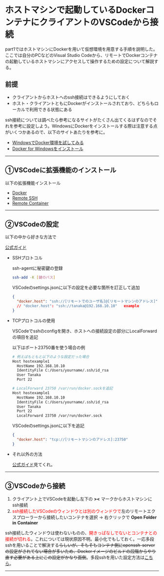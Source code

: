 # ホストマシンで起動しているDockerコンテナにクライアントのVSCodeから接続

part1ではホストマシンにDockerを用いて仮想環境を用意する手順を説明した。ここでは自分のPCなどのVisual Studio Codeから、リモートでDockerコンテナの起動しているホストマシンにアクセスして操作するための設定について解説する。

## 前提

- クライアントからホストへのssh接続はできるようにしておく
- ホスト・クライアントともにDockerがインストールされており、どちらもローカルで利用できる状態にある

ssh接続については調べたら参考になるサイトがたくさん出てくるはずなのでそれを参考に設定しよう。WindowsにDockerをインストールする際は注意する点がいくつかあるので、以下のサイトあたりを参考に。

- [WindowsでDocker環境を試してみる](https://qiita.com/fkooo/items/d2fddef9091b906675ca)
- [Docker for Windowsをインストール](https://ops.jig-saw.com/tech-cate/docker-for-windows-install)

---

## ①VSCodeに拡張機能のインストール

以下の拡張機能インストール

- [Docker](https://marketplace.visualstudio.com/items?itemName=ms-azuretools.vscode-docker)
- [Remote SSH](https://marketplace.visualstudio.com/items?itemName=ms-vscode-remote.remote-ssh)
- [Remote Container](https://marketplace.visualstudio.com/items?itemName=ms-vscode-remote.remote-containers)

---

## ②VSCodeの設定

以下の中から好きな方法で

[公式ガイド](https://code.visualstudio.com/docs/remote/containers-advanced#_developing-inside-a-container-on-a-remote-docker-host)

- SSHプロトコル

  ssh-agentに秘密鍵の登録

  ```bash
  ssh-add -K [鍵のパス]
  ```

  VSCodeのsettings.jsonに以下の設定を必要な箇所を訂正して追加

  ```json
  {
    "docker.host": "ssh://[リモートでのユーザ名]@[リモートマシンのアドレス]"
    // "docker.host": "ssh://tanaka@192.168.10.10"   example
  }
  ```

- TCPプロトコルの使用

  VSCodeでsshのconfigを開き、ホストへの接続設定の部分にLocalForwardの項目を追記

  以下はポート23750番を使う場合の例

  ```bash
  # 例えばもともと以下のような設定だった場合
  Host hostexample1
    HostName 192.168.10.10
    IdentityFile C:/Users/yourname/.ssh/id_rsa
    User Tanaka
    Port 22

  # LocalForward 23750 /var/run/docker.sockを追記
  Host hostexample1
    HostName 192.168.10.10
    IdentityFile C:/Users/yourname/.ssh/id_rsa
    User Tanaka
    Port 22
    LocalForward 23750 /var/run/docker.sock
  ```

  VSCodeのsettings.jsonに以下を追記

  ```json
  {
    "docker.host": "tcp://[リモートマシンのアドレス]:23750"
  }
  ```

- それ以外の方法
  
  [公式ガイド](https://code.visualstudio.com/docs/remote/containers-advanced#_developing-inside-a-container-on-a-remote-docker-host)見てくれ。

---

## ③VSCodeから接続

1. クライアント上でVSCodeを起動し左下の __><__ マークからホストマシンにssh接続
1. <font color="Red">ssh接続したVSCodeのウィンドウとは別のウィンドウで</font>左のリモートエクスプローラーから接続したいコンテナを選択 -> 右クリックで __Open__ __Folder__ __in__ __Container__

ssh接続したウィンドウは使わないものの、<font color="Red">開きっぱなしでないとコンテナとの接続が切れる</font>。これについては現状原因不明。最小化でもしておく。一応多段sshを用いることで解決する~~らしいが、そもそもコンテナ側にopenssh-serverの設定がされてない場合が多いため、Dockerイメージのビルドの段階からやり直す必要がある上にこの設定がかなり面倒~~。多段sshを用いた設定方法は[こちら](Docker%20番外編%20docker仮想環境にリモート接続.md)。

---
